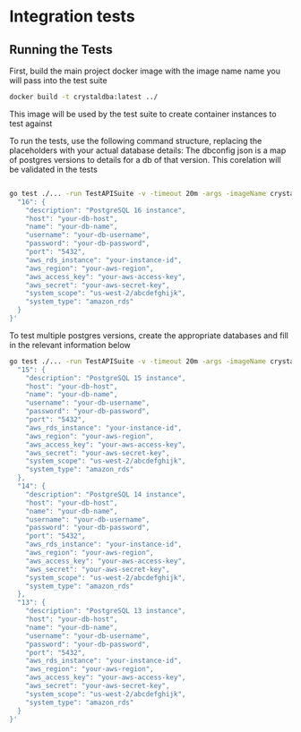 # Integration tests

## Running the Tests

First, build the main project docker image with the image name name you will pass into the test suite
```bash
docker build -t crystaldba:latest ../
```
This image will be used by the test suite to create container instances to test against

To run the tests, use the following command structure, replacing the placeholders with your actual database details:
The dbconfig json is a map of postgres versions to details for a db of that version. This corelation will be validated in the tests

```bash

go test ./... -run TestAPISuite -v -timeout 20m -args -imageName crystaldba:latest -dbconfig='{
  "16": {
    "description": "PostgreSQL 16 instance",
    "host": "your-db-host",
    "name": "your-db-name",
    "username": "your-db-username",
    "password": "your-db-password",
    "port": "5432",
    "aws_rds_instance": "your-instance-id",
    "aws_region": "your-aws-region",
    "aws_access_key": "your-aws-access-key",
    "aws_secret": "your-aws-secret-key",
    "system_scope": "us-west-2/abcdefghijk",
    "system_type": "amazon_rds"
  }
}'
```


To test multiple postgres versions, create the appropriate databases and fill in the relevant information below

```bash
go test ./... -run TestAPISuite -v -timeout 20m -args -imageName crystaldba:latest -dbconfig='{
  "15": {
    "description": "PostgreSQL 15 instance",
    "host": "your-db-host",
    "name": "your-db-name",
    "username": "your-db-username",
    "password": "your-db-password",
    "port": "5432",
    "aws_rds_instance": "your-instance-id",
    "aws_region": "your-aws-region",
    "aws_access_key": "your-aws-access-key",
    "aws_secret": "your-aws-secret-key",
    "system_scope": "us-west-2/abcdefghijk",
    "system_type": "amazon_rds"
  },
  "14": {
    "description": "PostgreSQL 14 instance",
    "host": "your-db-host",
    "name": "your-db-name",
    "username": "your-db-username",
    "password": "your-db-password",
    "port": "5432",
    "aws_rds_instance": "your-instance-id",
    "aws_region": "your-aws-region",
    "aws_access_key": "your-aws-access-key",
    "aws_secret": "your-aws-secret-key",
    "system_scope": "us-west-2/abcdefghijk",
    "system_type": "amazon_rds"
  },
  "13": {
    "description": "PostgreSQL 13 instance",
    "host": "your-db-host",
    "name": "your-db-name",
    "username": "your-db-username",
    "password": "your-db-password",
    "port": "5432",
    "aws_rds_instance": "your-instance-id",
    "aws_region": "your-aws-region",
    "aws_access_key": "your-aws-access-key",
    "aws_secret": "your-aws-secret-key",
    "system_scope": "us-west-2/abcdefghijk",
    "system_type": "amazon_rds"
  }
}'
```
